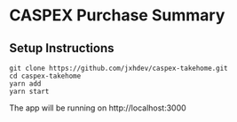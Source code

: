 # CASPEX Purchase Summary

## Setup Instructions

```
git clone https://github.com/jxhdev/caspex-takehome.git
cd caspex-takehome
yarn add
yarn start
```

The app will be running on http://localhost:3000
